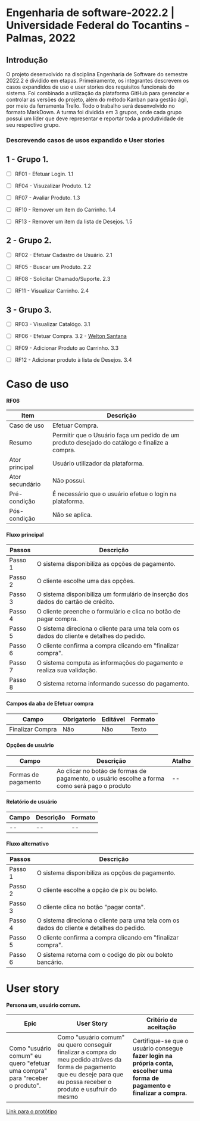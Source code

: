 # Engenharia de software-2022.2 | Universidade Federal do Tocantins - Palmas, 2022

## Introdução

O projeto desenvolvido na disciplina Engenharia de Software do semestre 2022.2 é dividido em etapas. Primeiramente, os integrantes descrevem os casos expandidos de uso e user stories dos requisitos funcionais do sistema. Foi combinado a utilização da plataforma GitHub para gerenciar e controlar as versões do projeto, além do método Kanban para gestão ágil, por meio da ferramenta Trello. Todo o trabalho será desenvolvido no formato MarkDown. A turma foi dividida em 3 grupos, onde cada grupo possui um líder que deve representar e reportar toda a produtividade de seu respectivo grupo.

### Descrevendo casos de usos expandido e User stories

## 1 - Grupo 1.

- [ ] RF01 - Efetuar Login. 1.1

- [ ] RF04 - Visuzalizar Produto. 1.2

- [ ] RF07 - Avaliar Produto. 1.3

- [ ] RF10 - Remover um item do Carrinho. 1.4

- [ ] RF13 - Remover um item da lista de Desejos. 1.5

## 2 - Grupo 2.

- [ ] RF02 - Efetuar Cadastro de Usuário. 2.1

- [ ] RF05 - Buscar um Produto. 2.2

- [ ] RF08 - Solicitar Chamado/Suporte. 2.3

- [ ] RF11 - Visualizar Carrinho. 2.4

## 3 - Grupo 3.

- [ ] RF03 - Visualizar Catalógo. 3.1

- [ ] RF06 - Efetuar Compra. 3.2 - [Welton Santana](https://github.com/weltonSantana)

- [ ] RF09 - Adicionar Produto ao Carrinho. 3.3

- [ ] RF12 - Adicionar produto à lista de Desejos. 3.4


# Caso de uso
**RF06**

Item           | Descrição
---------------|----------
Caso de uso    | Efetuar Compra.
Resumo         | Permitir que o Usuário faça um pedido de um produto desejado do catálogo e finalize a compra.
Ator principal | Usuário utilizador da plataforma.
Ator secundário| Não possui.
Pré-condição   | É necessário que o usuário efetue o login na plataforma.
Pós-condição   | Não se aplica.


#### Fluxo principal

Passos  | Descrição
--------|----------
Passo 1 | O sistema disponibiliza as opções de pagamento.
Passo 2 | O cliente escolhe uma das opções.
Passo 3 | O sistema disponibiliza um formulário de inserção dos dados do cartão de crédito.
Passo 4 | O cliente preenche o formulário e clica no botão de pagar compra.
Passo 5 | O sistema direciona o cliente para uma tela com os dados do cliente e detalhes do pedido.
Passo 6 | O cliente confirma a compra clicando em "finalizar compra".
Passo 7 | O sistema computa as informações do pagamento e realiza sua validação.
Passo 8 | O sistema retorna informando sucesso do pagamento.
  

  
#### Campos da aba de Efetuar compra

 Campo     | Obrigatorio    | Editável | Formato  
 --------- | ------------ | ------- | -------
 Finalizar Compra        | Não           | Não   | Texto  


    
#### Opções de usuário


 Campo     | Descrição    | Atalho  
 --------- | ------------ | -------
 Formas de pagamento        | Ao clicar no botão de formas de pagamento, o usuário escolhe a forma como será pago o produto           | --   

 
     
 #### Relatório de usuário
    
 Campo     | Descrição    | Formato   
 --------- | ------------ | -------
 --        | --           | --   
    

#### Fluxo alternativo

Passos  | Descrição
--------|----------
Passo 1 | O sistema disponibiliza as opções de pagamento.
Passo 2 | O cliente escolhe a opção de pix ou boleto.
Passo 3 | O cliente clica no botão "pagar conta".
Passo 4 | O sistema direciona o cliente para uma tela com os dados do cliente e detalhes do pedido.
Passo 5 | O cliente confirma a compra clicando em "finalizar compra".
Passo 6 | O sistema retorna com o codigo do pix ou boleto bancário.


 


# User story

**Persona um, usuário comum.**

Epic                                |User Story| Critério de aceitação
-----------------------|----------|----------------------
Como "usuário comum" eu quero "efetuar uma compra" para "receber o produto". | Como "usuário comum" eu  quero conseguir finalizar a compra do meu pedido atráves da forma de pagamento que eu deseje para que eu possa receber o produto e usufruir do mesmo | Certifique-se que o usuário consegue **fazer login na própria conta, escolher uma forma de pagamento e finalizar a compra.**

[Link para o protótipo](https://www.figma.com/file/q5oklvxsCOQ1GluAsArLjB/RF06---Efetuar-Compra?node-id=1%3A2)
